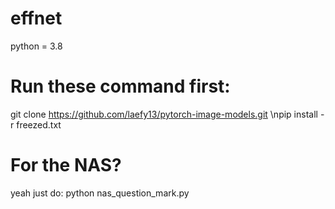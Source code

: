 # effnet
python = 3.8
# Run these command first:
git clone https://github.com/laefy13/pytorch-image-models.git
\npip install -r freezed.txt

# For the NAS? 
yeah just do:
python nas_question_mark.py
